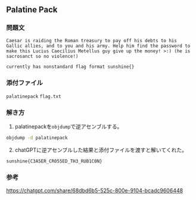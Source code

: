 ## Palatine Pack
### 問題文
```
Caesar is raiding the Roman treasury to pay off his debts to his Gallic allies, and to you and his army. Help him find the password to make this Lucius Caecilius Metellus guy give up the money! >:) (he is sacrosanct so no violence!)

currently has nonstandard flag format sunshine{}
```
### 添付ファイル
`palatinepack` `flag.txt`
### 解き方
1. palatinepackを`objdump`で逆アセンブルする。
```sh
objdump -d palatinepack
```
2. chatGPTに逆アセンブルした結果と添付ファイルを渡すと解いてくれた。
```
sunshine{C3A5ER_CR055ED_TH3_RUB1C0N}
```
### 参考
https://chatgpt.com/share/68dbd6b5-525c-800e-9104-bcadc9606448
